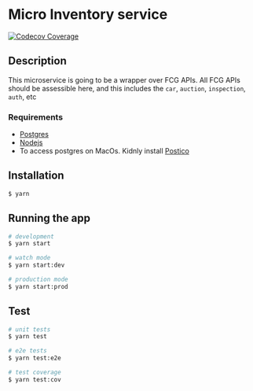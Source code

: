 # Micro Inventory service
[![Codecov Coverage](https://img.shields.io/codecov/c/github/devcars45/micro-inventory-service/develop.svg?style=flat-square)](https://codecov.io/gh/Cars45/micro-inventory-service/)

## Description
This microservice is going to be a wrapper over FCG APIs. All FCG APIs should be assessible here, and this includes the `car`, 
`auction`, `inspection`, `auth`, etc

### Requirements
- [Postgres](https://wiki.postgresql.org/wiki/Homebrew)
- [Nodejs](https://nodejs.org/en/download/current/)
- To access postgres on MacOs. Kidnly install [Postico](https://eggerapps.at/postico/) 

## Installation

```bash
$ yarn
```

## Running the app

```bash
# development
$ yarn start

# watch mode
$ yarn start:dev

# production mode
$ yarn start:prod
```

## Test

```bash
# unit tests
$ yarn test

# e2e tests
$ yarn test:e2e

# test coverage
$ yarn test:cov
```
